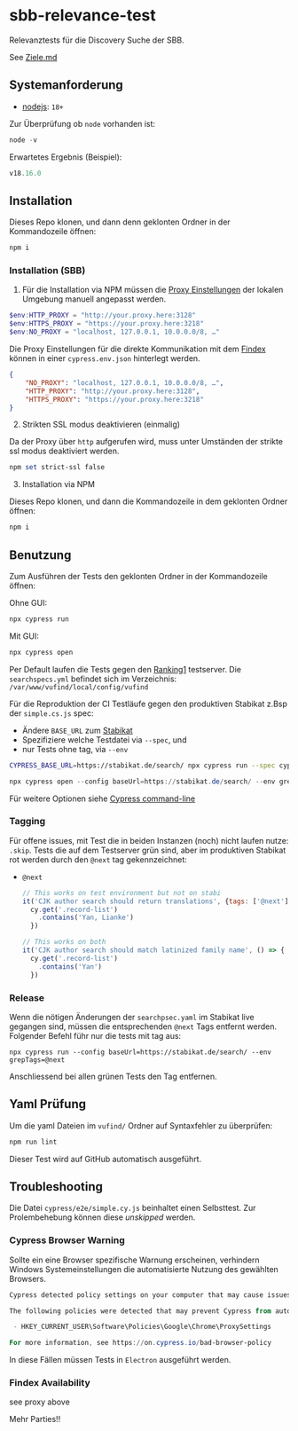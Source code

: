 # sbb-relevance-test

Relevanztests für die Discovery Suche der SBB.

See [Ziele.md](notes/Ziele.md)

## Systemanforderung

- [nodejs](https://nodejs.org/en): `18+`

Zur Überprüfung ob `node` vorhanden ist:

```powershell
node -v
```

Erwartetes Ergebnis (Beispiel):

```powershell
v18.16.0
```

## Installation

Dieses Repo klonen, und dann denn geklonten Ordner in der Kommandozeile öffnen:

```powershell
npm i
```

### Installation (SBB)

1. Für die Installation via NPM müssen die [Proxy Einstellungen](https://docs.cypress.io/guides/references/proxy-configuration) der lokalen Umgebung manuell angepasst werden.

```powershell
$env:HTTP_PROXY = "http://your.proxy.here:3128"
$env:HTTPS_PROXY = "https://your.proxy.here:3218"
$env:NO_PROXY = "localhost, 127.0.0.1, 10.0.0.0/8, …"
```

Die Proxy Einstellungen für die direkte Kommunikation mit dem [Findex](https://github.com/gbv/findex-config) können in einer `cypress.env.json` hinterlegt werden.

```json
{
    "NO_PROXY": "localhost, 127.0.0.1, 10.0.0.0/8, …",
    "HTTP_PROXY": "http://your.proxy.here:3128",
    "HTTPS_PROXY": "https://your.proxy.here:3218"
}
```

2. Strikten SSL modus deaktivieren (einmalig)

Da der Proxy über `http` aufgerufen wird, muss unter Umständen der strikte ssl modus deaktiviert werden.

```powershell
npm set strict-ssl false
```

3. Installation via NPM

Dieses Repo klonen, und dann die Kommandozeile in dem geklonten Ordner öffnen:

```powershell
npm i
```

## Benutzung

Zum Ausführen der Tests den geklonten Ordner in der Kommandozeile öffnen:

Ohne GUI:

```powershell
npx cypress run
```

Mit GUI:

```powershell
npx cypress open
```

Per Default laufen die Tests gegen den [Ranking1](http://stabikat-ranking1/) testserver. Die `searchspecs.yml` befindet sich im Verzeichnis: `/var/www/vufind/local/config/vufind`

Für die Reproduktion der CI Testläufe gegen den produktiven Stabikat z.Bsp der `simple.cs.js` spec:

- Ändere `BASE_URL` zum [Stabikat](https://stabikat.de)
- Spezifiziere welche Testdatei via `--spec`, und
- nur Tests ohne tag, via `--env`

```bash
CYPRESS_BASE_URL=https://stabikat.de/search/ npx cypress run --spec cypress/e2e/simple.cy.js --env grepUntagged=true   
```

```powershell
npx cypress open --config baseUrl=https://stabikat.de/search/ --env grepUntagged=true 
```

Für weitere Optionen siehe [Cypress command-line](https://docs.cypress.io/guides/guides/command-line)

### Tagging

Für offene issues, mit Test die in beiden Instanzen (noch) nicht laufen nutze: `.skip`.
Tests die auf dem Testserver grün sind, aber im produktiven Stabikat rot werden durch den `@next` tag gekennzeichnet:

- `@next`
  
  ```js
  // This works on test environment but not on stabi
  it('CJK author search should return translations', {tags: ['@next']}, () => {
    cy.get('.record-list')
      .contains('Yan, Lianke')
    })

  // This works on both
  it('CJK author search should match latinized family name', () => {
    cy.get('.record-list')
      .contains('Yan')
    })  
  ```

### Release

Wenn die nötigen Änderungen der `searchpsec.yaml` im Stabikat live gegangen sind, müssen die entsprechenden `@next` Tags entfernt werden. Folgender Befehl führ nur die tests mit tag aus:

```shell
npx cypress run --config baseUrl=https://stabikat.de/search/ --env grepTags=@next
```

Anschliessend bei allen grünen Tests den Tag entfernen.

## Yaml Prüfung

Um die yaml Dateien im `vufind/` Ordner auf Syntaxfehler zu überprüfen:

```powershell
npm run lint
```

Dieser Test wird auf GitHub automatisch ausgeführt.

## Troubleshooting

Die Datei `cypress/e2e/simple.cy.js` beinhaltet einen Selbsttest. Zur Prolembehebung können diese *unskipped* werden.

### Cypress Browser Warning

Sollte ein eine Browser spezifische Warnung erscheinen, verhindern Windows Systemeinstellungen die automatisierte Nutzung des gewählten Browsers.

```powershell
Cypress detected policy settings on your computer that may cause issues.

The following policies were detected that may prevent Cypress from automating Chrome:

 - HKEY_CURRENT_USER\Software\Policies\Google\Chrome\ProxySettings

For more information, see https://on.cypress.io/bad-browser-policy
```

In diese Fällen müssen Tests in `Electron` ausgeführt werden.

### Findex Availability

see proxy above

Mehr Parties!!